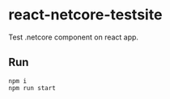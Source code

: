 # react-netcore-testsite
Test .netcore component on react app.

## Run
````
npm i
npm run start
````